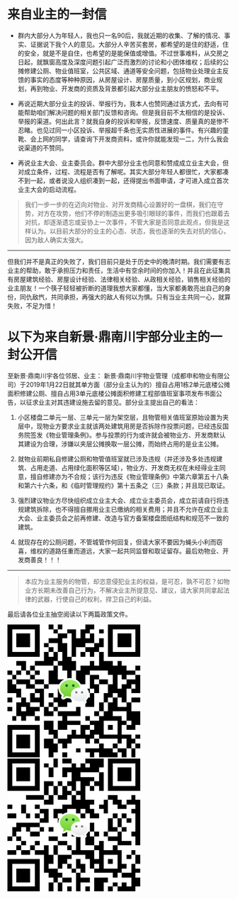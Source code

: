 # 来自业主的一封信 

 - 群内大部分人为年轻人，我也只一名90后，我就近期的收集、了解的情况、事实、证据说下我个人的意见。大部分人辛苦买套房，都希望的是住的舒适，住的安全，就是不是自住，也希望的是能保值或增值。不过世事难料，从交房之日起，就飘窗高度及深度问题引起广泛而激烈的讨论和小团体维权；后续的公摊修建公厕、物业值班室，公共区域、通道等安全问题，包括物业处理业主反馈的事实的态度等种种原因，从房屋设计、房屋质量，到小区规划，商业规划，再到物业、开发商的资质及背景都引起大部分业主朋友的愤怒和不平。

 - 再说近期大部分业主的投诉、举报行为，我本人也赞同通过该方式，去向有可能帮助咱们解决问题的相关部门反馈和咨询。但是我目前不太相信的是投诉、举报的渠道。何出此言？就我自身的投诉和举报，反馈速度、质量真的是惨不忍睹。也见过同一小区投诉、举报超千条也无实质性进展的事件。有兴趣的童靴、会上网的同学，请查询下开发商资料，或许你就能发现一二，为什么我会说渠道的不赞同。

 - 再说业主大会、业主委员会。群中大部分业主也同意和赞成成立业主大会，但对成立条件，过程、流程是否有了解呢。其实大部分年轻人都很忙，大家都凑不到一起，或者说没人组织凑到一起，还得提出书面申请，才可进入成立首次业主大会的启动流程。

> 我们一步一步的在迈向对物业、对开发商精心设置好的一盘棋，我们在守势，对方在攻势，他们不停的制造出更多吸引眼球的事件，而我们也跟着去对抗，却逐渐遗忘或妥协上一次事件，不管大家是否同意此观点，但我是这样认为。以目前大部分的业主的心态、状态，我也逐渐的失去对抗的信心，因为敌人确实太强大。


----------
但我们并不是真正的失败了，我们目前只是处于历史中的晚清时期。我们需要有志业主的帮助，敢于承担压力和责任，生活中有空余时间的你加入！并且在此征集具有房屋建筑经验、房屋设计经验、法律相关经验、从政相关经验，销售相关经验的业主朋友！一个筷子轻轻被折断的道理我想大家都懂，当大家都勇敢亮出自己的身份，同仇敌忾，共同承担，再强大的敌人有何以为惧。只有当业主共同一心，就算失败，不足为惜！

 
# 以下为来自新景·鼎南川宇部分业主的一封公开信
至新景·鼎南川宇各位邻居、业主：
新景·鼎南川宇物业管理（成都申和物业有限公司）于2019年1月22日就其单方面（部分业主认为的）擅自占用1栋2单元底楼公摊面积修建公厕、擅自占用3单元底楼公摊面积修建工程部值班室事项发布书面公告，以征求业主对其违建设施去留的意见。部分业主提出自己的看法：

 1. 小区楼盘二单元一层、三单元一层为架空层，且物管相关值班室原始设置为夹层中，现物业方要求业主就该两处建筑用房是否拆除作投票问题，已经违反国务院签发《物业管理条例》。参与投票的行为或许就会被物业方、开发商默认其建设为合理，涉嫌以夹层公摊换取一层公摊，而始终占用的是业主公摊。

 2. 就物业前期私自修建公厕和物管值班室就已涉及违规（并还涉及多处违规建筑、占用走道、占用绿化面积等区域），物业方、开发商无权在未经得业主同意，擅自修建亦为不合规；该行为违反《物业管理条例》中第六章第五十八条和第六十六条，和《临时管理规约》第十五条之（三）条款；并且现已取证。

 3. 强烈建议物业方尽快组织成立业主大会、成立业主委员会，成立前请自行将违规建筑拆除，也不得擅自挪用业主已缴纳的相关费用；并且不允许在成立业主大会、业主委员会之前再修建、改造与官方备案楼盘图纸结构和规范不一致的建筑。

 4. 就现存在的公厕问题，不管城管作何回复，但请大家不要因为蝇头小利而窃喜，维权的道路任重而道远，大家一起共同监督和取证留存。最后劝物业、开发商善良！！！


----------


> 本应为业主服务的物管，却恣意侵犯业主的权益，是可忍，孰不可忍？如物业方长期未改善自己行为，不解决业主所提意见、建议，请大家共同拿起法律的武器，行使自己的权利，捍卫自己的利益。

最后请各位业主抽空阅读以下两篇政策文件。

![1111][1]
![此处输入图片的描述][2]


  [1]: https://raw.githubusercontent.com/dingnanchuanyu/weiquan/master/%E6%88%90%E9%83%BD%E5%B8%82%E4%B8%9A%E4%B8%BB%E5%A4%A7%E4%BC%9A%E6%B4%BB%E5%8A%A8%E8%A7%84%E5%88%99.png
  [2]: https://raw.githubusercontent.com/dingnanchuanyu/weiquan/master/%E7%89%A9%E4%B8%9A%E7%AE%A1%E7%90%86%E6%9D%A1%E4%BE%8B.png
